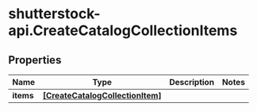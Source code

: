 # shutterstock-api.CreateCatalogCollectionItems

## Properties
Name | Type | Description | Notes
------------ | ------------- | ------------- | -------------
**items** | [**[CreateCatalogCollectionItem]**](CreateCatalogCollectionItem.md) |  | 


